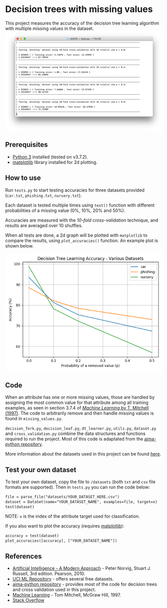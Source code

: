 # Decision trees with missing values
This project measures the accuracy of the decision tree learning algorithm with multiple missing values in the dataset.
![Screenshot](/sample_output.png?raw=true "Sample Output")

## Prerequisites
- [Python 3](https://www.python.org/downloads/) installed (tested on v3.7.2).
- [matplotlib](https://matplotlib.org) library installed for 2d plotting.

## How to use
Run `tests.py` to start testing accuracies for three datasets provided (`car.txt`, `phishing.txt`, `nursery.txt`). 

Each dataset is tested multiple times using `test()` function with different probabilities of a missing value (0%, 10%, 20% and 50%).

Accuracies are measured with the _10-fold cross-validation_ technique, and results are averaged over 10 shuffles.

When all tests are done, a 2d graph will be plotted with `matplotlib` to compare the results, using `plot_accuracies()` function. An example plot is shown below.

<p align="center">
  <img src="/plot.jpg?raw=true">
</p>

## Code
When an attribute has one or more missing values, those are handled by assigning the most common value for that attribute among all training examples, as seen in section 3.7.4 of [_Machine Learning_ by T. Mitchell (1997)](http://www.cs.cmu.edu/~tom/mlbook.html). The code to arbitrarily remove and then handle missing values is found in `missing_values.py`.

`decision_fork.py`, `decision_leaf.py`, `dt_learner.py`, `utils.py`, `dataset.py` and `cross_validation.py` combine the data structures and functions required to run the project. Most of this code is adaptated from the [aima-python repository](https://github.com/aimacode/aima-python).

More information about the datasets used in this project can be found [here](/datasets/README.txt).

## Test your own dataset
To test your own dataset, copy the file to `/datasets` (both `txt` and `csv` file formats are supported). Then in `tests.py` you can run the code below:
```
file = parse_file("datasets/YOUR_DATASET_HERE.csv")
dataset = DataSet(name="YOUR_DATASET_NAME", examples=file, target=x)
test(dataset)
```
NOTE: `x` is the index of the attribute target used for classification.

If you also want to plot the accuracy (requires [matplotlib](https://matplotlib.org)):
```
accuracy = test(dataset)
plot_accuracies([accuracy], ["YOUR_DATASET_NAME"])
```

## References
- [Artificial Intelligence - A Modern Approach](http://aima.cs.berkeley.edu) - Peter Norvig, Stuart J. Russell, 3rd edition. Pearson, 2010.
- [UCI ML Repository](https://archive.ics.uci.edu/ml/datasets/) - offers several free datasets. 
- [aima-python repository](https://github.com/aimacode/aima-python) - provides most of the code for decision trees and cross validation used in this project.
- [Machine Learning](http://www.cs.cmu.edu/~tom/mlbook.html) - Tom Mitchell, McGraw Hill, 1997.
- [Stack Overflow](https://stackoverflow.com/)
